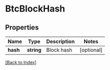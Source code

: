 # BtcBlockHash

## Properties

Name | Type | Description | Notes
------------ | ------------- | ------------- | -------------
**hash** | **string** | Block hash | [optional]

[[Back to Index]](../index.md)
